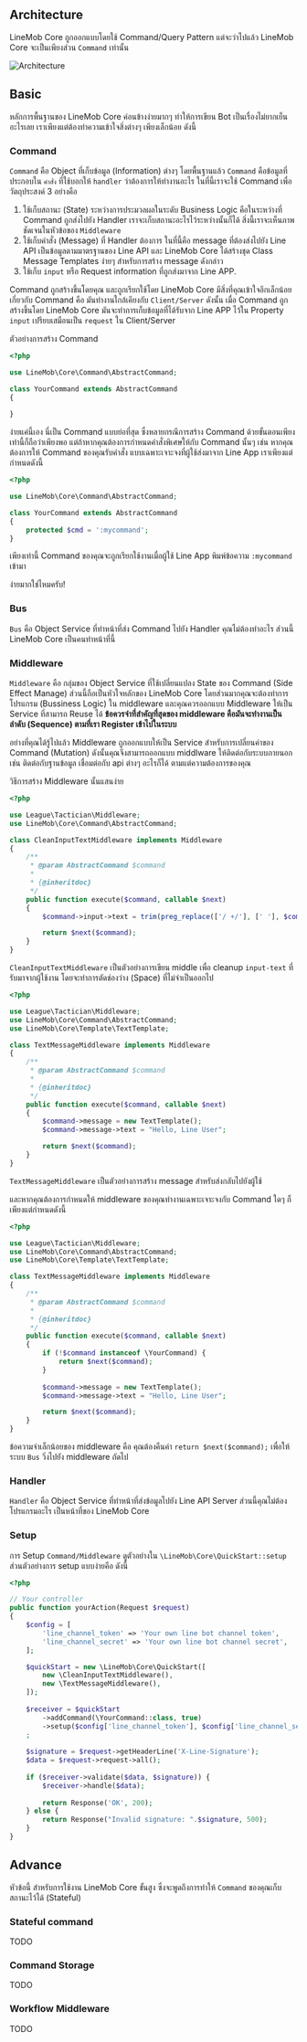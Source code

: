 ## Architecture
LineMob Core ถูกออกแบบโดยใช้ Command/Query Pattern แต่จะว่าไปแล้ว LineMob Core จะเป็นเพียงส่วน `Command` เท่านั้น

![Architecture](architecture.png)

## Basic
หลักการพื้นฐานของ LineMob Core ค่อนข้างง่ายมากๆ ทำให้การเขียน Bot เป็นเรื่องไม่ยากเย็นอะไรเลย เราเพียงแต่ต้องทำความเข้าใจสิ่งต่างๆ เพียงเล็กน้อย ดังนี้

### Command
`Command` คือ ​Object ที่เก็บข้อมูล (Information) ต่างๆ โดยพื้นฐานแล้ว `Command` คือข้อมูลที่ประกอบใน `คำสั่ง` ที่ใช้บอกให้ `handler` ว่าต้องการให้ทำงานอะไร
ในที่นี้เราจะใช้ Command เพื่อวัตถุประสงค์ 3 อย่างคือ
  1. ใช้เก็บสถานะ (State) ระหว่างการประมวลผลในระดับ Business Logic คือในระหว่างที่ Command ถูกส่งไปยัง Handler เราจะเก็บสถานะอะไรไว้ระหว่างนั้นก็ได้ สิ่งนี้เราจะเห็นภาพชัดเจนในหัวข้อของ `Middleware`
  2. ใช้เก็บคำสั่ง (Message) ที่ Handler ต้องการ ในที่นี้คือ message ที่ต้องส่งไปยัง Line API เป็นข้อมูลตามมาตรฐานของ ​Line API และ LineMob Core ได้สร้างชุด Class Message Templates ง่ายๆ สำหรับการสร้าง message ดังกล่าว
  3. ใช้เก็บ `input` หรือ Request information ที่ถูกส่งมาจาก Line APP.

Command ถูกสร้างขึ้นโดยคุณ และถูกเรียกใช้โดย LineMob Core มีสิ่งที่คุณเข้าใจอีกเล็กน้อยเกี่ยวกับ Command คือ มันทำงานใกล้เคียงกับ `Client/Server` ดังนั้น เมื่อ Command ถูกสร้างขึ้นโดย ​LineMob Core มันจะทำการเก็บข้อมูลที่ได้รับจาก Line APP ไว้ใน Property `input` เปรียบเสมือนเป็น `request` ใน Client/Server


ตัวอย่างการสร้าง Command

```php
<?php

use LineMob\Core\Command\AbstractCommand;

class YourCommand extends AbstractCommand
{
    
}

```

ง่ายแค่นี้เอง นี่เป็น Command แบบย่อที่สุด ซึ่งหลายกรณีการสร้าง Command ด้วยขั้นตอนเพียงเท่านี้ก็ถือว่าเพียงพอ
แต่ถ้าหากคุณต้องการกำหนดคำสั่งพิเศษให้กับ Command นั้นๆ เช่น หากคุณต้องการให้ Command ของคุณรับคำสั่ง แบบเฉพาะเจาะจงที่ผู้ใช้ส่งมาจาก Line App เราเพียงแต่กำหนดดังนี้

```php
<?php

use LineMob\Core\Command\AbstractCommand;

class YourCommand extends AbstractCommand
{
    protected $cmd = ':mycommand';
}

```

เพียงเท่านี้ Command ของคุณจะถูกเรียกใช้งานเมื่อผู้ใช้ Line App พิมพ์ข้อความ `:mycommand` เข้ามา

ง่ายมากใช่ไหมครับ!

### Bus
`Bus` คือ Object Service ที่ทำหน้าที่ส่ง Command ไปยัง Handler คุณไม่ต้องทำอะไร ส่วนนี้ LineMob Core เป็นคนทำหน้าที่นี้


### Middleware
`Middleware` คือ กลุ่มของ Object Service ที่ใช้เปลี่ยนแปลง State ของ Command (Side Effect Manage) ส่วนนี้ถือเป็นหัวใจหลักของ LineMob Core โดยส่วนมากคุณจะต้องทำการโปรแกรม (Bussiness Logic) ใน middleware
 และคุณควรออกแบบ Middleware ให้เป็น Service ที่สามารถ Reuse ได้ **ข้อควรจำที่สำคัญที่สุดของ middleware คือมันจะทำงานเป็นลำดับ (Sequence) ตามที่เรา Register เข้าไปในระบบ**

อย่างที่คุณได้รู้ไปแล้ว Middleware ถูกออกแบบให้เป็น Service สำหรับการเปลี่ยนค่าของ Command (Mutation) ดังนั้นคุณจึงสามารถออกแบบ middlware ให้ติดต่อกับระบบภายนอก เช่น ติดต่อกับฐานข้อมูล เชื่อมต่อกับ api ต่างๆ อะไรก็ได้ ตามแต่ความต้องการของคุณ
 
วิธีการสร้าง Middleware นั้นแสนง่าย

```php
<?php

use League\Tactician\Middleware;
use LineMob\Core\Command\AbstractCommand;

class CleanInputTextMiddleware implements Middleware
{
    /**
     * @param AbstractCommand $command
     *
     * {@inheritdoc}
     */
    public function execute($command, callable $next)
    {
        $command->input->text = trim(preg_replace(['/ +/'], [' '], $command->input->text));

        return $next($command);
    }
}

```

`CleanInputTextMiddleware` เป็นตัวอย่างการเขียน middle เพื่อ cleanup `input-text` ที่รับมาจากผู้ใช้งาน โดยจะทำการตัดช่องว่าง (Space) ที่ไม่จำเป็นออกไป


```php
<?php

use League\Tactician\Middleware;
use LineMob\Core\Command\AbstractCommand;
use LineMob\Core\Template\TextTemplate;

class TextMessageMiddleware implements Middleware
{
    /**
     * @param AbstractCommand $command
     *
     * {@inheritdoc}
     */
    public function execute($command, callable $next)
    {
        $command->message = new TextTemplate();
        $command->message->text = "Hello, Line User";

        return $next($command);
    }
}

```

`TextMessageMiddleware` เป็นตัวอย่างการสร้าง message สำหรับส่งกลับไปยังผู้ใช้

และหากคุณต้องการกำหนดให้ middleware ของคุณทำงานเฉพาะเจาะจงกับ Command ใดๆ ก็เพียงแต่กำหนดดังนี้

```php
<?php

use League\Tactician\Middleware;
use LineMob\Core\Command\AbstractCommand;
use LineMob\Core\Template\TextTemplate;

class TextMessageMiddleware implements Middleware
{
    /**
     * @param AbstractCommand $command
     *
     * {@inheritdoc}
     */
    public function execute($command, callable $next)
    {
        if (!$command instanceof \YourCommand) {
            return $next($command);
        }
                
        $command->message = new TextTemplate();
        $command->message->text = "Hello, Line User";

        return $next($command);
    }
}

```

ข้อความจำเล็กน้อยของ middleware คือ คุณต้องคืนค่า `return $next($command);` เพื่อให้ระบบ `Bus` วิ่งไปยัง middleware ถัดไป


### Handler
`Handler` คือ ​Object Service ที่ทำหน้าที่ส่งข้อมูลไปยัง Line API Server ส่วนนี้คุณไม่ต้องโปรแกรมอะไร เป็นหน้าที่ของ LineMob Core

### Setup
การ Setup `Command/Middleware` ดูตัวอย่างใน `\LineMob\Core\QuickStart::setup` ส่วนตัวอย่างการ setup แบบง่ายคือ ดังนี้

```php
<?php

// Your controller
public function yourAction(Request $request)
{
    $config = [
        'line_channel_token' => 'Your own line bot channel token',
        'line_channel_secret' => 'Your own line bot channel secret',
    ];

    $quickStart = new \LineMob\Core\QuickStart([
        new \CleanInputTextMiddleware(),
        new \TextMessageMiddleware(),
    ]);
    
    $receiver = $quickStart
        ->addCommand(\YourCommand::class, true)
        ->setup($config['line_channel_token'], $config['line_channel_secret'], ['verify' => false])
    ;
    
    $signature = $request->getHeaderLine('X-Line-Signature');
    $data = $request->request->all();
    
    if ($receiver->validate($data, $signature)) {
        $receiver->handle($data);
        
        return Response('OK', 200);
    } else {
        return Response("Invalid signature: ".$signature, 500);
    }
}

```

## Advance
หัวข้อนี้ สำหรับการใช้งาน LineMob Core ขั้นสูง ซึ่งจะพูดถึงการทำให้ `Command` ของคุณเก็บสถานะไว้ได้ (Stateful)

### Stateful command
TODO

### Command Storage
TODO

### Workflow Middleware
TODO

